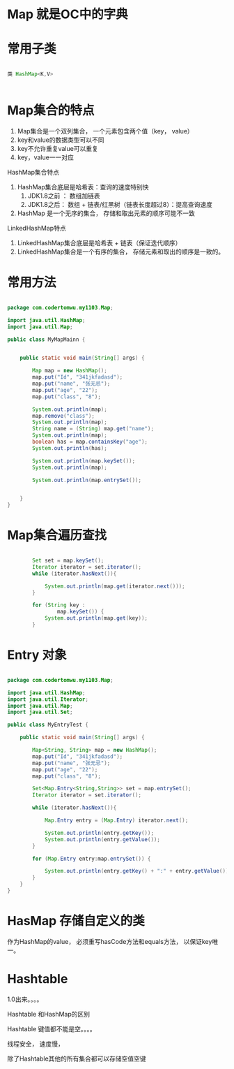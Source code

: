 # Map 就是OC中的字典



# 常用子类

```java

类 HashMap<K,V>



```



# Map集合的特点



1. Map集合是一个双列集合， 一个元素包含两个值（key， value）
2. key和value的数据类型可以不同 
3. key不允许重复value可以重复
4. key，value一一对应



HashMap集合特点

1. HashMap集合底层是哈希表：查询的速度特别快
   1. JDK1.8之前 ： 数组加链表
   2. JDK1.8之后： 数组 + 链表/红黑树（链表长度超过8）：提高查询速度
2. HashMap 是一个无序的集合， 存储和取出元素的顺序可能不一致



LinkedHashMap特点

1. LinkedHashMap集合底层是哈希表 + 链表（保证迭代顺序）
2. LinkedHashMap集合是一个有序的集合， 存储元素和取出的顺序是一致的。



# 常用方法





```java

package com.codertomwu.my1103.Map;

import java.util.HashMap;
import java.util.Map;

public class MyMapMainn {


    public static void main(String[] args) {

        Map map = new HashMap();
        map.put("Id", "341jkfadasd");
        map.put("name", "张无忌");
        map.put("age", "22");
        map.put("class", "8");

        System.out.println(map);
        map.remove("class");
        System.out.println(map);
        String name = (String) map.get("name");
        System.out.println(map);
        boolean has = map.containsKey("age");
        System.out.println(has);

        System.out.println(map.keySet());
        System.out.println(map);

        System.out.println(map.entrySet());


    }
}


```





# Map集合遍历查找



```java

        Set set = map.keySet();
        Iterator iterator = set.iterator();
        while (iterator.hasNext()){

            System.out.println(map.get(iterator.next()));
        }

        for (String key :
                map.keySet()) {
            System.out.println(map.get(key));
        }

```





# Entry 对象



```java

package com.codertomwu.my1103.Map;

import java.util.HashMap;
import java.util.Iterator;
import java.util.Map;
import java.util.Set;

public class MyEntryTest {

    public static void main(String[] args) {

        Map<String, String> map = new HashMap();
        map.put("Id", "341jkfadasd");
        map.put("name", "张无忌");
        map.put("age", "22");
        map.put("class", "8");

        Set<Map.Entry<String,String>> set = map.entrySet();
        Iterator iterator = set.iterator();

        while (iterator.hasNext()){

            Map.Entry entry = (Map.Entry) iterator.next();

            System.out.println(entry.getKey());
            System.out.println(entry.getValue());
        }

        for (Map.Entry entry:map.entrySet()) {

            System.out.println(entry.getKey() + ":" + entry.getValue());
        }
    }
}


```





# HasMap 存储自定义的类

作为HashMap的value， 必须重写hasCode方法和equals方法， 以保证key唯一。







# Hashtable

1.0出来。。。。



Hashtable 和HashMap的区别

Hashtable 键值都不能是空。。。。

线程安全， 速度慢，



除了Hashtable其他的所有集合都可以存储空值空键





